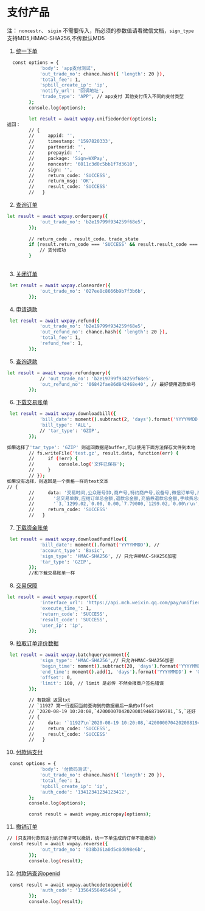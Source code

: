 # 支付产品
注： `noncestr`、 `sigin` 不需要传入，所必须的参数值请看微信文档，`sign_type`支持MD5,HMAC-SHA256,不传默认MD5

1. [统一下单](https://pay.weixin.qq.com/wiki/doc/api/jsapi.php?chapter=9_1)

```bash
  const options = {
            'body': 'app支付测试',
            'out_trade_no': chance.hash({ 'length': 20 }),
            'total_fee': 1,
            'spbill_create_ip': 'ip',
            'notify_url': '回调地址',
            'trade_type': 'APP', // app支付 其他支付传入不同的支付类型
        };
        console.log(options);

        let result = await wxpay.unifiedorder(options);
返回：
        // {
        //     appid: '',
        //     timestamp: '1597820333',
        //     partnerid: '',
        //     prepayid: '',
        //     package: 'Sign=WXPay',
        //     noncestr: '6011c3d0c5bb1f7d3610',
        //     sign: '',
        //     return_code: 'SUCCESS',
        //     return_msg: 'OK',
        //     result_code: 'SUCCESS'
        //   }
```

2. [查询订单](https://pay.weixin.qq.com/wiki/doc/api/jsapi.php?chapter=9_2)
```bash
let result = await wxpay.orderquery({
            'out_trade_no': 'b2e19799f934259f68e5',
        });
        
        // return_code 、result_code、trade_state
        if (result.return_code === 'SUCCESS' && result.result_code === 'SUCCESS' && result.trade_state === 'SUCCESS') {
            // 支付成功
        }
        
```

3. [关闭订单](https://pay.weixin.qq.com/wiki/doc/api/jsapi.php?chapter=9_3)
```bash
 let result = await wxpay.closeorder({
            'out_trade_no': '027ee8c8666b9b7f3b6b',
        });
```

4. [申请退款](https://pay.weixin.qq.com/wiki/doc/api/jsapi.php?chapter=9_4)
```bash
 let result = await wxpay.refund({
            'out_trade_no': 'b2e19799f934259f68e5',
            'out_refund_no': chance.hash({ 'length': 20 }),
            'total_fee': 1,
            'refund_fee': 1,
        });
```

5. [查询退款](https://pay.weixin.qq.com/wiki/doc/api/jsapi.php?chapter=9_5)
```bash
let result = await wxpay.refundquery({
            // 'out_trade_no': 'b2e19799f934259f68e5',
            'out_refund_no': '06842fae86d842468e40', // 最好使用退款单号
        });
```

6. [下载交易账单](https://pay.weixin.qq.com/wiki/doc/api/jsapi.php?chapter=9_6)
```bash
 let result = await wxpay.downloadbill({
            'bill_date': moment().subtract(2, 'days').format('YYYYMMDD'), //
            'bill_type': 'ALL',
            // 'tar_type': 'GZIP',
        });

如果选择了'tar_type': 'GZIP' 则返回数据是buffer,可以使用下面方法保存文件到本地
        // fs.writeFile('test.gz', result.data, function(err) {
        //     if (!err) {
        //         console.log('文件已保存');
        //     }
        // });
如果没有选择，则返回是一个表格一样的text文本
// {
        //     data: '交易时间,公众账号ID,商户号,特约商户号,设备号,微信订单号,商户订单号,用户标识,交易类型,交易状态,付款银行,货币种类,应结订单金额,代金券金额,微信退款单号,商户退款单号,退款金额,充值券退款金额,退款类型,退款状态,商品名称,商户数据包,手续费,费率,订单金额,申请退款金额,费率备注\r\n' +
        //       '总交易单数,应结订单总金额,退款总金额,充值券退款总金额,手续费总金额,订单总金额,申请退款总金额\r\n' +
        //       '`3,`1299.02,`0.00,`0.00,`7.79000,`1299.02,`0.00\r\n',
        //     return_code: 'SUCCESS'
        //   }
```

7. [下载资金账单](https://pay.weixin.qq.com/wiki/doc/api/jsapi.php?chapter=9_18&index=7)
```bash
 let result = await wxpay.downloadfundflow({
            'bill_date': moment().format('YYYYMMDD'), //
            'account_type': 'Basic',
            'sign_type': 'HMAC-SHA256', // 只允许HMAC-SHA256加密
            'tar_type': 'GZIP',
        });
        //和下载交易账单一样
```

8. [交易保障](https://pay.weixin.qq.com/wiki/doc/api/jsapi.php?chapter=9_8&index=9)
```bash
let result = await wxpay.report({
            'interface_url': 'https://api.mch.weixin.qq.com/pay/unifiedorder',
            'execute_time_': 1,
            'return_code': 'SUCCESS',
            'result_code': 'SUCCESS',
            'user_ip': 'ip',
        });
```

9. [拉取订单评价数据](https://pay.weixin.qq.com/wiki/doc/api/jsapi.php?chapter=9_17&index=11)
```bash
 let result = await wxpay.batchquerycomment({
            'sign_type': 'HMAC-SHA256',// 只允许HMAC-SHA256加密
            'begin_time': moment().subtract(20, 'days').format('YYYYMMDD') + '000000',
            'end_time': moment().add(1, 'days').format('YYYYMMDD') + '000000', // 结束时间不能超过今天 否则会报系统繁忙，清稍后再试
            'offset': 0,
            'limit': 100, // limit 是必传 不然会报商户签名错误
        });
        
        // 有数据 返回txt
        // `11927 第一行返回当前查询到的数据最后一条的offset
        // `2020-08-19 10:20:08,`4200000704202008194687169781,`5,`还好 // 从第二行开始，每一行表示一笔交易单的评论信息，各参数以逗号隔开， 参数前增加`符号，为标准键盘1左边键的字符。参数内容依次为：评论的时间，支付订单号，评论星级，评论内容
        // {
        //     data: '`11927\n`2020-08-19 10:20:08,`4200000704202008194687169781,`5,`还好\n',
        //     return_code: 'SUCCESS',
        //     result_code: 'SUCCESS'
        //   }
```

10. [付款码支付](https://pay.weixin.qq.com/wiki/doc/api/micropay.php?chapter=9_10&index=1)
```bash
 const options = {
            'body': '付款码测试',
            'out_trade_no': chance.hash({ 'length': 20 }),
            'total_fee': 1,
            'spbill_create_ip': 'ip',
            'auth_code': '13412341234123412',
        };
        console.log(options);

        const result = await wxpay.micropay(options);
```

11. [撤销订单](https://pay.weixin.qq.com/wiki/doc/api/micropay.php?chapter=9_11&index=3)
```bash
// (只支持付款码支付的订单才可以撤销，统一下单生成的订单不能撤销)
 const result = await wxpay.reverse({
            'out_trade_no': '838b361a0d5c8d098e6b',
        });
        console.log(result);
```
12. [付款码查询openid](https://pay.weixin.qq.com/wiki/doc/api/micropay.php?chapter=9_13&index=9)
```bash
 const result = await wxpay.authcodetoopenid({
            'auth_code': '13564556465464',
        });
        console.log(result);
```